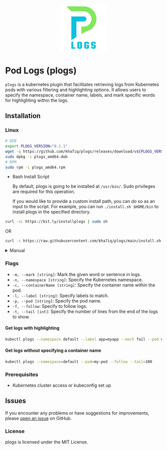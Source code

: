 <h2 align="center">
  <p align="center"><img width=30% src="./.github/img/logo.png"></p>
</h2>

# Pod Logs (plogs)
`plogs` is a kubernetes plugin that facilitates retrieving logs from Kubernetes pods with various filtering and highlighting options. It allows users to specify the namespace, container name, labels, and mark specific words for highlighting within the logs.

## Installation

### Linux

```bash
# DEB
export PLOGS_VERSION="0.1.1"
wget -q https://github.com/kha7iq/plogs/releases/download/v${PLOGS_VERSION}/plogs_amd64.deb
sudo dpkg -i plogs_amd64.deb
# RPM
sudo rpm -i plogs_amd64.rpm
```
- Bash Install Script

  By default, plogs is going to be installed at `/usr/bin/`. Sudo privileges are required for this operation.

  If you would like to provide a custom install path, you can do so as an input to the script. 
  For example, you can run `./install.sh $HOME/bin` to install plogs in the specified directory.

```bash
curl -sL https://bit.ly/installplogs | sudo sh
```
OR
```bash
curl -s https://raw.githubusercontent.com/kha7iq/plogs/main/install.sh | sudo sh
```

<details>
    <summary>Manual</summary>

```bash
# Chose desired version
export PLOGS_VERSION="0.1.1"
wget -q https://github.com/kha7iq/plogs/releases/download/v${PLOGS_VERSION}/plogs_linux_amd64.tar.gz && \
tar -xf plogs_linux_amd64.tar.gz && \
chmod +x plogs && \
sudo mv plogs /usr/local/bin/kubectl-plogs
```
</details>


### Flags

- `-m, --mark [string]`: Mark the given word or sentence in logs.
- `-n, --namespace [string]`: Specify the Kubernetes namespace.
- `-c, --containerName [string]`: Specify the container name within the pod.
- `-l, --label [string]`: Specify labels to match.
- `-p, --pod [string]`: Specify the pod name.
- `-f, --follow`: Specify to follow logs.
- `-t, --tail [int]`: Specify the number of lines from the end of the logs to show.


#### Get logs with highlighting
```bash
kubectl plogs --namespace default --label app=myapp --mark fail --pod my-pod --follow --tail 100
```
#### Get logs without specifying a container name

```bash
kubectl plogs --namespace=default --pod=my-pod --follow --tail=100
```

### Prerequisites
- Kubernetes cluster access or kubeconfig set up

## Issues
If you encounter any problems or have suggestions for improvements, please [open an issue](https://github.com/kha7iq/plogs/issues) on GitHub.

### License
plogs is licensed under the MIT License. 